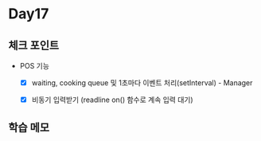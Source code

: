 # Day17

## 체크 포인트
- POS 기능
  - [x] waiting, cooking queue 및 1초마다 이벤트 처리(setInterval) - Manager
  - [x] 비동기 입력받기 (readline on() 함수로 계속 입력 대기)


## 학습 메모